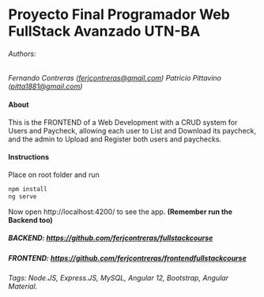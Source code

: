 # Proyecto Final Programador Web FullStack Avanzado UTN-BA
###### Authors: 
*Fernando Contreras (ferjcontreras@gmail.com) 
Patricio Pittavino (pitta1881@gmail.com)*

#### About
This is the FRONTEND of a Web Development with a CRUD system for Users and Paycheck, allowing each user to List and Download its paycheck, and the admin to Upload and Register both users and paychecks.

#### Instructions
Place on root folder and run

```sh
npm install
ng serve
```

Now open http://localhost:4200/ to see the app. **(Remember run the Backend too)**


##### BACKEND: https://github.com/ferjcontreras/fullstackcourse
##### FRONTEND: https://github.com/ferjcontreras/frontendfullstackcourse

###### Tags: Node.JS, Express.JS, MySQL, Angular 12, Bootstrap, Angular Material.